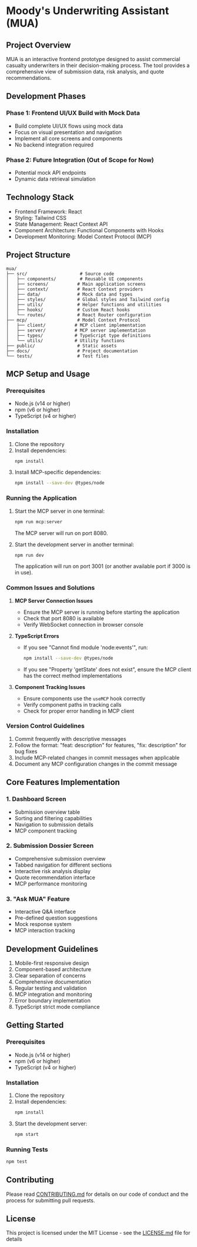 # Moody's Underwriting Assistant (MUA)

## Project Overview
MUA is an interactive frontend prototype designed to assist commercial casualty underwriters in their decision-making process. The tool provides a comprehensive view of submission data, risk analysis, and quote recommendations.

## Development Phases

### Phase 1: Frontend UI/UX Build with Mock Data
- Build complete UI/UX flows using mock data
- Focus on visual presentation and navigation
- Implement all core screens and components
- No backend integration required

### Phase 2: Future Integration (Out of Scope for Now)
- Potential mock API endpoints
- Dynamic data retrieval simulation

## Technology Stack
- Frontend Framework: React
- Styling: Tailwind CSS
- State Management: React Context API
- Component Architecture: Functional Components with Hooks
- Development Monitoring: Model Context Protocol (MCP)

## Project Structure
```
mua/
├── src/                    # Source code
│   ├── components/         # Reusable UI components
│   ├── screens/           # Main application screens
│   ├── context/           # React Context providers
│   ├── data/              # Mock data and types
│   ├── styles/            # Global styles and Tailwind config
│   ├── utils/             # Helper functions and utilities
│   ├── hooks/             # Custom React hooks
│   └── routes/            # React Router configuration
├── mcp/                   # Model Context Protocol
│   ├── client/           # MCP client implementation
│   ├── server/           # MCP server implementation
│   ├── types/            # TypeScript type definitions
│   └── utils/            # Utility functions
├── public/                # Static assets
├── docs/                  # Project documentation
└── tests/                 # Test files
```

## MCP Setup and Usage

### Prerequisites
- Node.js (v14 or higher)
- npm (v6 or higher)
- TypeScript (v4 or higher)

### Installation
1. Clone the repository
2. Install dependencies:
   ```bash
   npm install
   ```
3. Install MCP-specific dependencies:
   ```bash
   npm install --save-dev @types/node
   ```

### Running the Application
1. Start the MCP server in one terminal:
   ```bash
   npm run mcp:server
   ```
   The MCP server will run on port 8080.

2. Start the development server in another terminal:
   ```bash
   npm run dev
   ```
   The application will run on port 3001 (or another available port if 3000 is in use).

### Common Issues and Solutions

1. **MCP Server Connection Issues**
   - Ensure the MCP server is running before starting the application
   - Check that port 8080 is available
   - Verify WebSocket connection in browser console

2. **TypeScript Errors**
   - If you see "Cannot find module 'node:events'", run:
     ```bash
     npm install --save-dev @types/node
     ```
   - If you see "Property 'getState' does not exist", ensure the MCP client has the correct method implementations

3. **Component Tracking Issues**
   - Ensure components use the `useMCP` hook correctly
   - Verify component paths in tracking calls
   - Check for proper error handling in MCP client

### Version Control Guidelines
1. Commit frequently with descriptive messages
2. Follow the format: "feat: description" for features, "fix: description" for bug fixes
3. Include MCP-related changes in commit messages when applicable
4. Document any MCP configuration changes in the commit message

## Core Features Implementation

### 1. Dashboard Screen
- Submission overview table
- Sorting and filtering capabilities
- Navigation to submission details
- MCP component tracking

### 2. Submission Dossier Screen
- Comprehensive submission overview
- Tabbed navigation for different sections
- Interactive risk analysis display
- Quote recommendation interface
- MCP performance monitoring

### 3. "Ask MUA" Feature
- Interactive Q&A interface
- Pre-defined question suggestions
- Mock response system
- MCP interaction tracking

## Development Guidelines
1. Mobile-first responsive design
2. Component-based architecture
3. Clear separation of concerns
4. Comprehensive documentation
5. Regular testing and validation
6. MCP integration and monitoring
7. Error boundary implementation
8. TypeScript strict mode compliance

## Getting Started

### Prerequisites
- Node.js (v14 or higher)
- npm (v6 or higher)
- TypeScript (v4 or higher)

### Installation
1. Clone the repository
2. Install dependencies:
   ```bash
   npm install
   ```
3. Start the development server:
   ```bash
   npm start
   ```

### Running Tests
```bash
npm test
```

## Contributing
Please read [CONTRIBUTING.md](CONTRIBUTING.md) for details on our code of conduct and the process for submitting pull requests.

## License
This project is licensed under the MIT License - see the [LICENSE.md](LICENSE.md) file for details 